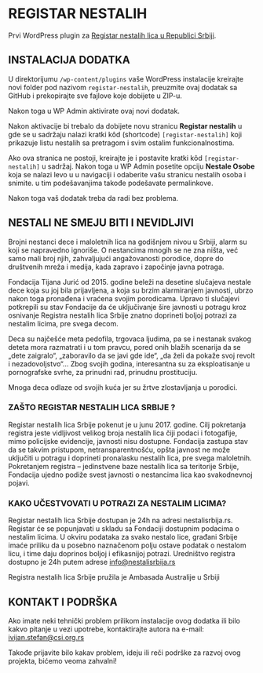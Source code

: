 REGISTAR NESTALIH
========

Prvi WordPress plugin za [Registar nestalih lica u Republici Srbiji](https://www.nestalisrbija.rs/).

## INSTALACIJA DODATKA

U direktorijumu `/wp-content/plugins` vaše WordPress instalacije kreirajte novi folder pod nazivom `registar-nestalih`, preuzmite ovaj dodatak sa GitHub i prekopirajte sve fajlove koje dobijete u ZIP-u.

Nakon toga u WP Admin aktivirate ovaj novi dodatak.

Nakon aktivacije bi trebalo da dobijete novu stranicu **Registar nestalih** u gde se u sadržaju nalazi kratki kôd (shortcode) `[registar-nestalih]` koji prikazuje listu nestalih sa pretragom i svim ostalim funkcionalnostima.

Ako ova stranica ne postoji, kreirajte je i postavite kratki kôd `[registar-nestalih]` u sadržaj. Nakon toga u WP Admin posetite opciju **Nestale Osobe** koja se nalazi levo u u navigaciji i odaberite vašu stranicu nestalih osoba i snimite. u tim podešavanjima takođe podešavate permalinkove.

Nakon toga vaš dodatak treba da radi bez problema. 

## NESTALI NE SMEJU BITI I NEVIDLJIVI

Brojni nestanci dece i maloletnih lica na godišnjem nivou u Srbiji, alarm su koji se napravedno ignoriše. O nestancima mnogih se ne zna ništa, već samo mali broj njih, zahvaljujući angažovanosti porodice, dopre do društvenih mreža i medija, kada zapravo i započinje javna potraga.

Fondacija Tijana Jurić od 2015. godine beleži na desetine slučajeva nestale dece koja su joj bila prijavljena, a koja su brzim alarmiranjem javnosti, ubrzo nakon toga pronađena i vraćena svojim porodicama. Upravo ti slučajevi potkrepili su stav Fondacije da će uključivanje šire javnosti u potragu kroz osnivanje Registra nestalih lica Srbije znatno doprineti boljoj potrazi za nestalim licima, pre svega decom.

Deca su najčešće meta pedofila, trgovaca ljudima, pa se i nestanak svakog deteta mora razmatrati i u tom pravcu, pored onih blažih scenarija da se „dete zaigralo“, „zaboravilo da se javi gde ide“, „da želi da pokaže svoj revolt i nezadovoljstvo“… Zbog svojih godina, interesantna su za eksploatisanje u pornografske svrhe, za prinudni rad, prinudnu prostituciju.

Mnoga deca odlaze od svojih kuća jer su žrtve zlostavljanja u porodici.

### ZAŠTO REGISTAR NESTALIH LICA SRBIJE ?

Registar nestalih lica Srbije pokenut je u junu 2017. godine. Cilj pokretanja registra jeste vidljivost velikog broja nestalih lica čiji podaci i fotogafije, mimo policijske evidencije, javnosti nisu dostupne. Fondacija zastupa stav da se takvim pristupom, netransparentnošću, opšta javnost ne može uključiti u potragu i doprineti pronalasku nestalih lica, pre svega maloletnih. Pokretanjem registra – jedinstvene baze nestalih lica sa teritorije Srbije, Fondacija ujedno podiže svest javnosti o nestancima lica kao svakodnevnoj pojavi.

### KAKO UČESTVOVATI U POTRAZI ZA NESTALIM LICIMA?

Registar nestalih lica Srbije dostupan je 24h na adresi nestalisrbija.rs. Registar će se popunjavati u skladu sa Fondaciji dostupnim podacima o nestalim licima. U okviru podataka za svako nestalo lice, građani Srbije imaće priliku da u posebno naznačenom polju ostave podatak o nestalom licu, i time daju doprinos boljoj i efikasnijoj potrazi. Uredništvo registra dostupno je 24h putem adrese info@nestalisrbija.rs 

Registra nestalih lica Srbije pružila je Ambasada Australije u Srbiji

## KONTAKT I PODRŠKA
Ako imate neki tehnički problem prilikom instalacije ovog dodatka ili bilo kakvo pitanje u vezi upotrebe, kontaktirajte autora na e-mail: ivijan.stefan@csi.org.rs

Takođe prijavite bilo kakav problem, ideju ili reči podrške za razvoj ovog projekta, bićemo veoma zahvalni!
